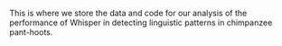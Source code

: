 This is where we store the data and code for our analysis of the performance of Whisper in detecting linguistic patterns in chimpanzee pant-hoots.
